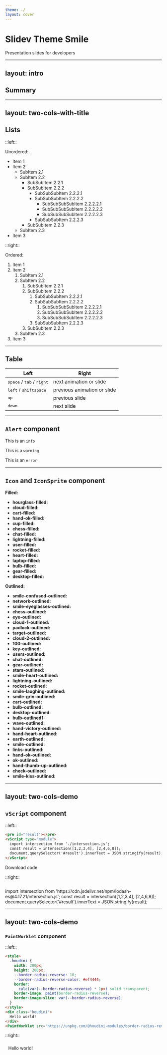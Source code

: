```yaml
---
theme: ./
layout: cover
---
```


# Slidev Theme Smile

Presentation slides for developers

---
layout: intro
---

## Summary

<toc minDepth="2"/>

---
layout: two-cols-with-title
---

## Lists

::left::

Unordered:

* Item 1
* Item 2
  * SubItem 2.1
  * SubItem 2.2
    * SubSubItem 2.2.1
    * SubSubItem 2.2.2
      * SubSubSubItem 2.2.2.1
      * SubSubSubItem 2.2.2.2
        * SubSubSubSubItem 2.2.2.2.1
        * SubSubSubSubItem 2.2.2.2.2
        * SubSubSubSubItem 2.2.2.2.3
      * SubSubSubItem 2.2.2.3
    * SubSubItem 2.2.3
  * SubItem 2.3
* Item 3

::right::

Ordered: 

1. Item 1
2. Item 2
   1. SubItem 2.1
   2. SubItem 2.2
      1. SubSubItem 2.2.1
      2. SubSubItem 2.2.2
         1. SubSubSubItem 2.2.2.1
         2. SubSubSubItem 2.2.2.2
            1. SubSubSubSubItem 2.2.2.2.1
            2. SubSubSubSubItem 2.2.2.2.2
            3. SubSubSubSubItem 2.2.2.2.3
         3. SubSubSubItem 2.2.2.3
      3. SubSubItem 2.2.3
   3. SubItem 2.3
3. Item 3

---

## Table

| Left | Right |
| --- | --- |
| <kbd>space</kbd> / <kbd>tab</kbd> / <kbd>right</kbd> | next animation or slide |
| <kbd>left</kbd>  / <kbd>shift</kbd><kbd>space</kbd> | previous animation or slide |
| <kbd>up</kbd> | previous slide |
| <kbd>down</kbd> | next slide |

---

## `Alert` component

<alert>

This is an `info`

</alert>

<alert type="warning">

This is a `warning`

</alert>

<alert type="error">

This is an `error`

</alert>

---

## `Icon` and `IconSprite` component

<style>
.slidev-layout p:first-child {
  margin-top: 0;
}

.slidev-layout li {
  line-height: 1em;
}

.slidev-layout li svg {
  font-size: 1.7em;
}
</style>

<icon-sprite/>

<div class="columns-3">

**Filled:**

* **hourglass-filled:** <icon icon="hourglass-filled" />
* **cloud-filled:** <icon icon="cloud-filled" />
* **cart-filled:** <icon icon="cart-filled" />
* **hand-ok-filled:** <icon icon="hand-ok-filled" />
* **cup-filled:** <icon icon="cup-filled" />
* **chess-filled:** <icon icon="chess-filled" />
* **chat-filled:** <icon icon="chat-filled" />
* **lightning-filled:** <icon icon="lightning-filled" />
* **user-filled:** <icon icon="user-filled" />
* **rocket-filled:** <icon icon="rocket-filled" />
* **heart-filled:** <icon icon="heart-filled" />
* **laptop-filled:** <icon icon="laptop-filled" />
* **bulb-filled:** <icon icon="bulb-filled" />
* **gear-filled:** <icon icon="gear-filled" />
* **desktop-filled:** <icon icon="desktop-filled" />

<p class="!mt-4em"><strong>Outlined:</strong></p>

* **smile-confused-outlined:** <icon icon="smile-confused-outlined" />
* **network-outlined:** <icon icon="network-outlined" />
* **smile-eyeglasses-outlined:** <icon icon="smile-eyeglasses-outlined" />
* **chess-outlined:** <icon icon="chess-outlined" />
* **eye-outlined:** <icon icon="eye-outlined" />
* **cloud-1-outlined:** <icon icon="cloud-1-outlined" />
* **padlock-outlined:** <icon icon="padlock-outlined" />
* **target-outlined:** <icon icon="target-outlined" />
* **cloud-2-outlined:** <icon icon="cloud-2-outlined" />
* **100-outlined:** <icon icon="100-outlined" />
* **key-outlined:** <icon icon="key-outlined" />
* **users-outlined:** <icon icon="users-outlined" />
* **chat-outlined:** <icon icon="chat-outlined" />
* **gear-outlined:** <icon icon="gear-outlined" />
* **stars-outlined:** <icon icon="stars-outlined" />
* **smile-heart-outlined:** <icon icon="smile-heart-outlined" />
* **lightning-outlined:** <icon icon="lightning-outlined" />
* **rocket-outlined:** <icon icon="rocket-outlined" />
* **smile-laughing-outlined:** <icon icon="smile-laughing-outlined" />
* **smile-grin-outlined:** <icon icon="smile-grin-outlined" />
* **cart-outlined:** <icon icon="cart-outlined" />
* **bulb-outlined:** <icon icon="bulb-outlined" />
* **desktop-outlined:** <icon icon="desktop-outlined" />
* **bulb-outlined1:** <icon icon="bulb-outlined1" />
* **wave-outlined:** <icon icon="wave-outlined" />
* **hand-victory-outlined:** <icon icon="hand-victory-outlined" />
* **hand-heart-outlined:** <icon icon="hand-heart-outlined" />
* **earth-outlined:** <icon icon="earth-outlined" />
* **smile-outlined:** <icon icon="smile-outlined" />
* **links-outlined:** <icon icon="links-outlined" />
* **hand-ok-outlined:** <icon icon="hand-ok-outlined" />
* **ok-outlined:** <icon icon="ok-outlined" />
* **hand-thumb-up-outlined:** <icon icon="hand-thumb-up-outlined" />
* **check-outlined:** <icon icon="check-outlined" />
* **smile-kiss-outlined:** <icon icon="smile-kiss-outlined" />

</div>

---
layout: two-cols-demo
---

## `vScript` component

::left::

```html
<pre id="result"></pre>
<vScript type="module">
  import intersection from './intersection.js';
  const result = intersection([1,2,3,4], [2,4,6,8]);
  document.querySelector('#result').innerText = JSON.stringify(result);
</vScript>
```

<DownloadButton filename="demo.html">Download code</DownloadButton>

::right::

<pre id="result"></pre>
<vScript type="module">
  import intersection from 'https://cdn.jsdelivr.net/npm/lodash-es@4.17.21/intersection.js';
  const result = intersection([1,2,3,4], [2,4,6,8]);
  document.querySelector('#result').innerText = JSON.stringify(result);
</vScript>

---
layout: two-cols-demo
---

### `PaintWorklet` component

::left::

```html
<style>
  .houdini {
    width: 200px;
    height: 200px;
    --border-radius-reverse: 10;
    --border-radius-reverse-color: #ef4444;
    border:
      calc(var(--border-radius-reverse) * 1px) solid transparent;
    border-image: paint(border-radius-reverse);
    border-image-slice: var(--border-radius-reverse);
  }
</style>
<div class="houdini">
  Hello world!
</div>
<PaintWorklet src="https://unpkg.com/@houdini-modules/border-radius-reverse@0.0.1/border-radius-reverse.js"></PaintWorklet>
```

::right::

<style>
  .houdini {
    width: 200px;
    height: 200px;
    --border-radius-reverse: 10;
    --border-radius-reverse-color: #ef4444;
    border: calc(var(--border-radius-reverse) * 1px) solid transparent;
    border-image: paint(border-radius-reverse);
    border-image-slice: var(--border-radius-reverse);
  }
</style>
<div class="houdini">
  Hello world!
</div>
<PaintWorklet src="https://unpkg.com/@houdini-modules/border-radius-reverse@0.0.1/border-radius-reverse.js"></PaintWorklet>
